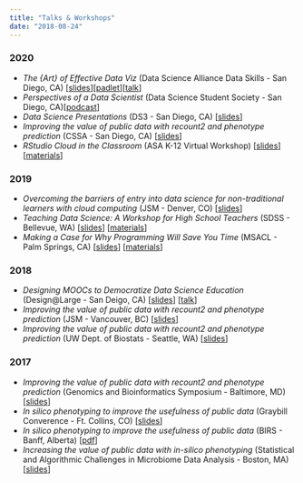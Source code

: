 ```yaml
---
title: "Talks & Workshops"
date: "2018-08-24"
---
```


### 2020

* _The {Art} of Effective Data Viz_ (Data Science Alliance Data Skills - San Diego, CA) [[slides](https://docs.google.com/presentation/d/1wT9M4J2O72s_pbcoqmaNLgBQJIUi2SzmvSmULmOWbSM/edit?usp=sharing)][[padlet](https://bit.ly/dsa_viz)][[talk](https://youtu.be/VcMnO6ArKOI)]
*  _Perspectives of a Data Scientist_ (Data Science Student Society - San Diego, CA)[[podcast](https://medium.com/ds3ucsd/perspectives-of-shannon-ellis-an-academic-data-scientist-99cafe573f86)]
* _Data Science Presentations_ (DS3 - San Diego, CA) [[slides](http://bit.ly/ds3_presentations)]
* _Improving the value of public data with recount2 and phenotype prediction_ (CSSA - San Diego, CA) [[slides](https://docs.google.com/presentation/d/1tIK5gm-wM_YgL-11JCRXWI-6WMKCfko7HqGefAZTm7k/edit?usp=sharing)]
* _RStudio Cloud in the Classroom_ (ASA K-12 Virtual Workshop) [[slides](https://docs.google.com/presentation/d/1wBDVZ8X9bQIIcFnsJ9u85HQFTrk9RvtJCKkEQlG0Zds/edit?usp=sharing)] [[materials](https://rstudio.cloud/spaces/48680/join?access_code=WmNhjPsKLq5BoC8bm8aXKzIxN1qbZ7dOXBXYE5fc)]

### 2019

* _Overcoming the barriers of entry into data science for non-traditional learners with cloud computing_ (JSM - Denver, CO) [[slides](http://bit.ly/cbds_jsm)]
* _Teaching Data Science: A Workshop for High School Teachers_ (SDSS - Bellevue, WA) [[slides](http://bit.ly/SDSS_2019)] [[materials](http://bit.ly/sdss_workshop)]
* _Making a Case for Why Programming Will Save You Time_ (MSACL - Palm Springs, CA) [[slides](http://bit.ly/MSACL_slides)] [[materials](http://bit.ly/MSACL_R)]

### 2018

* _Designing MOOCs to Democratize Data Science Education_ (Design@Large - San Deigo, CA)  [[slides](https://docs.google.com/presentation/d/1MREoJJhIHfjQuplBQ1S7TOCR8bBJTjJl0wsfUL9RXZE/edit?usp=sharing)] [[talk](https://www.youtube.com/watch?v=P-mAGIE52yY&feature=youtu.be)]
* _Improving the value of public data with recount2 and phenotype prediction_ (JSM - Vancouver, BC) [[slides](https://docs.google.com/presentation/d/13OukmCNkcB7R__ceEd6U7X2IC0lJgS-FavqudfTsumo/edit?usp=sharing)]
* _Improving the value of public data with recount2 and phenotype prediction_ (UW Dept. of Biostats - Seattle, WA) [[slides](https://docs.google.com/presentation/d/1cP_wfT1ZE09CROdDgrMqKsudGySaD9LX1HYzQtQyV6I/edit?usp=sharing)]

### 2017

* _Improving the value of public data with recount2 and phenotype prediction_ (Genomics and Bioinformatics Symposium - Baltimore, MD) [[slides](https://docs.google.com/presentation/d/1FOchHHUMM3iQr7t_yxXGmiQI-f_Hp5MVLR6WPZCvVb0/edit?usp=sharing)]
* _In silico phenotyping to improve the usefulness of public data_ (Graybill Converence - Ft. Collins, CO) [[slides](https://docs.google.com/presentation/d/1Q2LaMOV3giRMufdED9HDk1cIEK5boMQ7knJUAbS-hAs/edit?usp=sharing)]
* _In silico phenotyping to improve the usefulness of public data_ (BIRS - Banff, Alberta) [[pdf](../../Ellis_BIRS_30Mar2017.pdf)]
* _Increasing the value of public data with in-silico phenotyping_ (Statistical and Algorithmic Challenges in Microbiome Data Analysis - Boston, MA) [[slides](https://docs.google.com/presentation/d/1LBmOZi3gJsd9r61eT-cGqfSz3toxcM4fSZZjFu85qaQ/edit?usp=sharing)]
